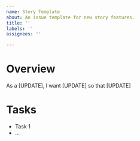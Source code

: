 ```yaml
---
name: Story Template
about: An issue template for new story features.
title: ''
labels: ''
assignees: ''

---
```


# Overview
As a [UPDATE], I want [UPDATE] so that [UPDATE]

# Tasks
- Task 1
- ...
